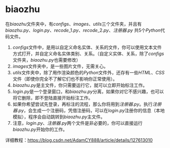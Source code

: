 # biaozhu

在$biaozhu$文件夹中，有$configs$、$images$、$utils$三个文件夹，并且有$biaozhu.py$、$login.py$、$recode\_1.py$、$recode\_2.py$、$注册器.py$ 共5个$Python$代码文件。

1. $configs$文件中，是用以自定义命名实体、关系的文件，你可以使用文本文件方式打开，并自定义命名实体类别、关系。（自定义实体、关系，除了$configs$文件夹，$biaozhu.py$也需要修改）
2. $images$文件夹中，是一些图片文件，无需关心。
3. $utils$文件夹中，除了用作渲染颜色的$Python$文件外，还存有一些$HTML$、$CSS$文件（即使你完全不了解它们也不影响你正常使用）。
4. $biaozhu.py$是主文件，你只需要运行它，就可以立即开始标注工作。
5. $login.py$是一个登录窗口，和$biaozhu.py$分离，如果你对它不感兴趣，也可以将它删除，即不登陆直接开始标注工作。
6. 如果你希望尝试先登录，再标注的流程，那么你将用到$注册器.py$。执行$注册器.py$，会生成一个注册码，凭借注册码，可以在$login.py$注册你的信息（本地模拟），程序会自动跳转到$biaozhu.py$主文件。
7. 注意，$login.py$、$注册器.py$两个文件是非必要的，你可以直接运行$biaozhu.py$开始你的工作。

详细教程：https://blog.csdn.net/AdamCY888/article/details/127613010

